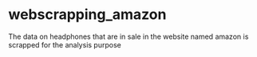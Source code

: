 # webscrapping_amazon
The data on headphones that are in sale in the website named amazon is scrapped for the analysis purpose
